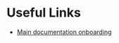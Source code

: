 # Useful Links

- [Main documentation onboarding](https://opsdocs.azurewebsites.net/en-us/opsdocs/reference/rest/howto-onboard-rest-project?branch=master)